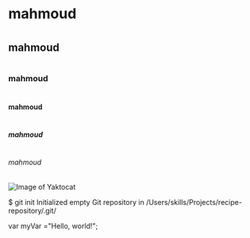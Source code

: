 # <h1>mahmoud <h1>
# <h2>mahmoud <h2>
# <h3>mahmoud <h3>
# <h4>mahmoud <h4>
# <h5>mahmoud <h5>
# <h6>mahmoud <h6>

![Image of Yaktocat](https://octodex.github.com/images/yaktocat.png)


$ git init
Initialized empty Git repository in /Users/skills/Projects/recipe-repository/.git/


var myVar ="Hello, world!";
